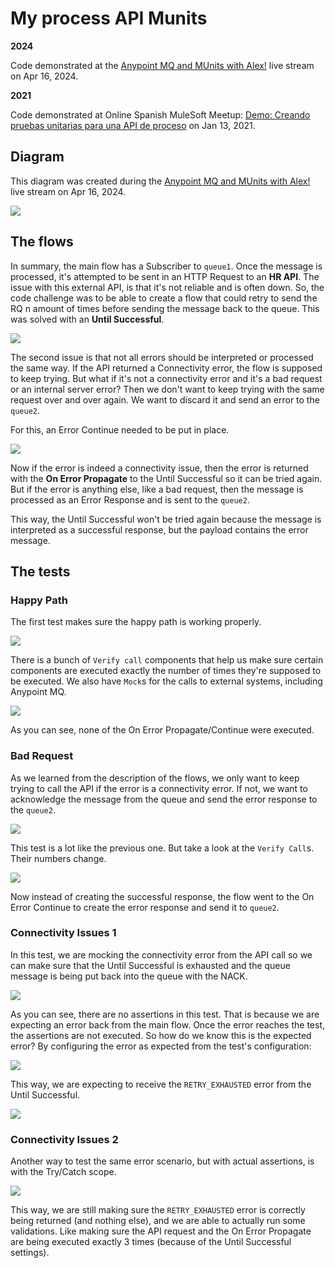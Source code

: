# My process API Munits

**2024**

Code demonstrated at the [Anypoint MQ and MUnits with Alex!](https://www.twitch.tv/videos/2121384816) live stream on Apr 16, 2024.

**2021**

Code demonstrated at Online Spanish MuleSoft Meetup: [Demo: Creando pruebas unitarias para una API de proceso](https://meetups.mulesoft.com/events/details/mulesoft-online-group-spanish-presents-demo-creando-pruebas-unitarias-para-una-api-de-proceso/) on Jan 13, 2021.

## Diagram

This diagram was created during the [Anypoint MQ and MUnits with Alex!](https://www.twitch.tv/videos/2121384816) live stream on Apr 16, 2024.

![](images/diagram.png)

## The flows

In summary, the main flow has a Subscriber to `queue1`. Once the message is processed, it's attempted to be sent in an HTTP Request to an **HR API**. The issue with this external API, is that it's not reliable and is often down. So, the code challenge was to be able to create a flow that could retry to send the RQ n amount of times before sending the message back to the queue. This was solved with an **Until Successful**.

![](/images/mainFlow.png)

The second issue is that not all errors should be interpreted or processed the same way. If the API returned a Connectivity error, the flow is supposed to keep trying. But what if it's not a connectivity error and it's a bad request or an internal server error? Then we don't want to keep trying with the same request over and over again. We want to discard it and send an error to the `queue2`.

For this, an Error Continue needed to be put in place.

![](/images/tryCatch.png)

Now if the error is indeed a connectivity issue, then the error is returned with the **On Error Propagate** to the Until Successful so it can be tried again. But if the error is anything else, like a bad request, then the message is processed as an Error Response and is sent to the `queue2`.

This way, the Until Successful won't be tried again because the message is interpreted as a successful response, but the payload contains the error message.

## The tests

### Happy Path

The first test makes sure the happy path is working properly.

![](/images/test-happyPath.png)

There is a bunch of `Verify call` components that help us make sure certain components are executed exactly the number of times they're supposed to be executed. We also have `Mock`s for the calls to external systems, including Anypoint MQ.

![](/images/testResult-happyPath.png)

As you can see, none of the On Error Propagate/Continue were executed.

### Bad Request

As we learned from the description of the flows, we only want to keep trying to call the API if the error is a connectivity error. If not, we want to acknowledge the message from the queue and send the error response to the `queue2`.

![](/images/test-badRequest.png)

This test is a lot like the previous one. But take a look at the `Verify Call`s. Their numbers change.

![](/images/testResult-badRequest.png)

Now instead of creating the successful response, the flow went to the On Error Continue to create the error response and send it to `queue2`.

### Connectivity Issues 1

In this test, we are mocking the connectivity error from the API call so we can make sure that the Until Successful is exhausted and the queue message is being put back into the queue with the NACK.

![](/images/test-connectivity1.png)

As you can see, there are no assertions in this test. That is because we are expecting an error back from the main flow. Once the error reaches the test, the assertions are not executed. So how do we know this is the expected error? By configuring the error as expected from the test's configuration:

![](/images/test-connectivity1-config.png)

This way, we are expecting to receive the `RETRY_EXHAUSTED` error from the Until Successful.

![](/images/testResult-connectivity1.png)

### Connectivity Issues 2

Another way to test the same error scenario, but with actual assertions, is with the Try/Catch scope.

![](/images/test-connectivity2.png)

This way, we are still making sure the `RETRY_EXHAUSTED` error is correctly being returned (and nothing else), and we are able to actually run some validations. Like making sure the API request and the On Error Propagate are being executed exactly 3 times (because of the Until Successful settings).

